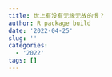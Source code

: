 ```yaml
---
title: 世上有没有无缘无故的恨？
author: R package build
date: '2022-04-25'
slug: ''
categories:
  - '2022'
tags: []
---
```



